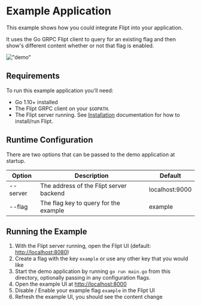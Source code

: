 # Example Application

This example shows how you could integrate Flipt into your application.

It uses the Go GRPC Flipt client to query for an existing flag and then show's different content whether or not that flag is enabled.

!["demo"](https://github.com/markphelps/flipt/blob/master/docs/assets/images/demo.gif?raw=true)

## Requirements

To run this example application you'll need:

* Go 1.10+ installed
* The Flipt GRPC client on your `$GOPATH`.
* The Flipt server running. See [Installation](https://github.com/markphelps/flipt/blob/master/docs/installation.md) documentation for how to install/run Flipt.

## Runtime Configuration

There are two options that can be passed to the demo application at startup.

| Option | Description | Default |
|---|---|---|
| --server | The address of the Flipt server backend | localhost:9000 |
| --flag | The flag key to query for the example | example |

## Running the Example

1. With the Flipt server running, open the Flipt UI (default: [http://localhost:8080](http://localhost:8080))
1. Create a flag with the key `example` or use any other key that you would like
1. Start the demo application by running `go run main.go` from this directory, optionally passing in any configuration flags.
1. Open the example UI at [http://localhost:8000](http://localhost:8000)
1. Disable / Enable your example flag `example` in the Flipt UI
1. Refresh the example UI, you should see the content change
